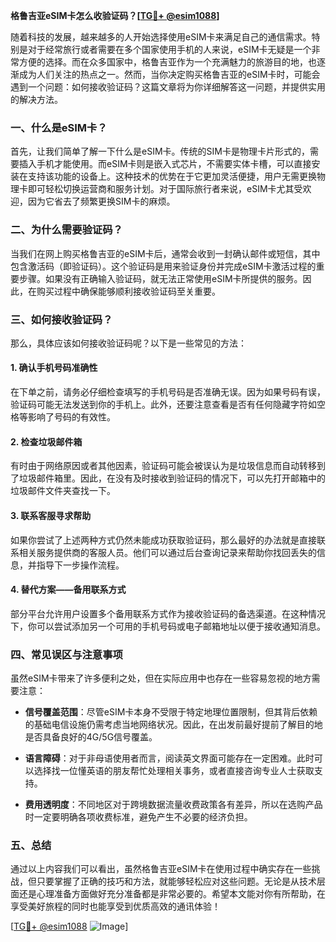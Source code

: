 **格鲁吉亚eSIM卡怎么收验证码？[[TG💪+ @esim1088](https://t.me/s/esim1088)]**

随着科技的发展，越来越多的人开始选择使用eSIM卡来满足自己的通信需求。特别是对于经常旅行或者需要在多个国家使用手机的人来说，eSIM卡无疑是一个非常方便的选择。而在众多国家中，格鲁吉亚作为一个充满魅力的旅游目的地，也逐渐成为人们关注的热点之一。然而，当你决定购买格鲁吉亚的eSIM卡时，可能会遇到一个问题：如何接收验证码？这篇文章将为你详细解答这一问题，并提供实用的解决方法。

### 一、什么是eSIM卡？

首先，让我们简单了解一下什么是eSIM卡。传统的SIM卡是物理卡片形式的，需要插入手机才能使用。而eSIM卡则是嵌入式芯片，不需要实体卡槽，可以直接安装在支持该功能的设备上。这种技术的优势在于它更加灵活便捷，用户无需更换物理卡即可轻松切换运营商和服务计划。对于国际旅行者来说，eSIM卡尤其受欢迎，因为它省去了频繁更换SIM卡的麻烦。

### 二、为什么需要验证码？

当我们在网上购买格鲁吉亚的eSIM卡后，通常会收到一封确认邮件或短信，其中包含激活码（即验证码）。这个验证码是用来验证身份并完成eSIM卡激活过程的重要步骤。如果没有正确输入验证码，就无法正常使用eSIM卡所提供的服务。因此，在购买过程中确保能够顺利接收验证码至关重要。

### 三、如何接收验证码？

那么，具体应该如何接收验证码呢？以下是一些常见的方法：

#### 1. 确认手机号码准确性
在下单之前，请务必仔细检查填写的手机号码是否准确无误。因为如果号码有误，验证码可能无法发送到你的手机上。此外，还要注意查看是否有任何隐藏字符如空格等影响了号码的有效性。

#### 2. 检查垃圾邮件箱
有时由于网络原因或者其他因素，验证码可能会被误认为是垃圾信息而自动转移到了垃圾邮件箱里。因此，在没有及时接收到验证码的情况下，可以先打开邮箱中的垃圾邮件文件夹查找一下。

#### 3. 联系客服寻求帮助
如果你尝试了上述两种方式仍然未能成功获取验证码，那么最好的办法就是直接联系相关服务提供商的客服人员。他们可以通过后台查询记录来帮助你找回丢失的信息，并指导下一步操作流程。

#### 4. 替代方案——备用联系方式
部分平台允许用户设置多个备用联系方式作为接收验证码的备选渠道。在这种情况下，你可以尝试添加另一个可用的手机号码或电子邮箱地址以便于接收通知消息。

### 四、常见误区与注意事项

虽然eSIM卡带来了许多便利之处，但在实际应用中也存在一些容易忽视的地方需要注意：

- **信号覆盖范围**：尽管eSIM卡本身不受限于特定地理位置限制，但其背后依赖的基础电信设施仍需考虑当地网络状况。因此，在出发前最好提前了解目的地是否具备良好的4G/5G信号覆盖。
  
- **语言障碍**：对于非母语使用者而言，阅读英文界面可能存在一定困难。此时可以选择找一位懂英语的朋友帮忙处理相关事务，或者直接咨询专业人士获取支持。

- **费用透明度**：不同地区对于跨境数据流量收费政策各有差异，所以在选购产品时一定要明确各项收费标准，避免产生不必要的经济负担。

### 五、总结

通过以上内容我们可以看出，虽然格鲁吉亚eSIM卡在使用过程中确实存在一些挑战，但只要掌握了正确的技巧和方法，就能够轻松应对这些问题。无论是从技术层面还是心理准备方面做好充分准备都是非常必要的。希望本文能对你有所帮助，在享受美好旅程的同时也能享受到优质高效的通讯体验！

[[TG💪+ @esim1088](https://t.me/s/esim1088) ![Image](https://i.postimg.cc/4NQfJmqS/Snipaste-2025-05-13-00-14-12.png)]